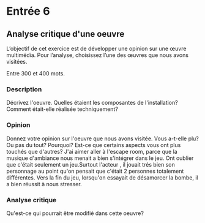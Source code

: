 # Entrée 6
## Analyse critique d'une oeuvre

L’objectif de cet exercice est de développer une opinion sur une œuvre multimédia. Pour l’analyse, choisissez l’une des œuvres que nous avons visitées. 

Entre 300 et 400 mots. 

### Description
Décrivez l'oeuvre. Quelles étaient les composantes de l'installation? Comment était-elle réalisée techniquement? 

### Opinion
Donnez votre opinion sur l'oeuvre que nous avons visitée. Vous a-t-elle plu? Ou pas du tout? Pourquoi? Est-ce que certains aspects vous ont plus touchés que d'autres? 
J'ai aimer aller à l'escape room, parce que la musique d'ambiance nous menait a bien s'intégrer dans le jeu. Ont oublier que c'était seulement un jeu.Surtout l'acteur , il jouait trés bien son personnage au point qu'on pensait que c'était 2 personnes totalement différentes. Vers la fin du jeu, lorsqu'on essayait de désamorcer la bombe, il a bien réussit à nous stresser.

### Analyse critique
Qu'est-ce qui pourrait être modifié dans cette oeuvre?

